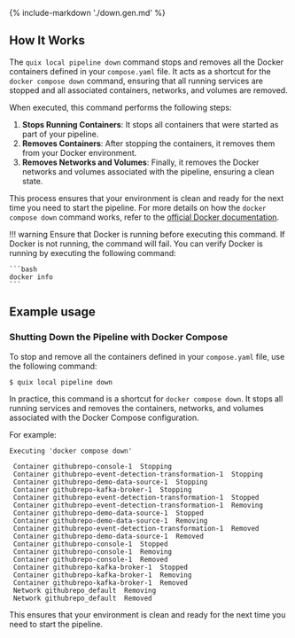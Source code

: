 {% include-markdown './down.gen.md' %}

## How It Works

The `quix local pipeline down` command stops and removes all the Docker containers defined in your `compose.yaml` file. It acts as a shortcut for the `docker compose down` command, ensuring that all running services are stopped and all associated containers, networks, and volumes are removed.

When executed, this command performs the following steps:

1. **Stops Running Containers**: It stops all containers that were started as part of your pipeline.
2. **Removes Containers**: After stopping the containers, it removes them from your Docker environment.
3. **Removes Networks and Volumes**: Finally, it removes the Docker networks and volumes associated with the pipeline, ensuring a clean state.

This process ensures that your environment is clean and ready for the next time you need to start the pipeline. For more details on how the `docker compose down` command works, refer to the [official Docker documentation](https://docs.docker.com/compose/reference/down/).

!!! warning
    Ensure that Docker is running before executing this command. If Docker is not running, the command will fail. You can verify Docker is running by executing the following command:

    ```bash
    docker info
    ```
    
## Example usage

### Shutting Down the Pipeline with Docker Compose

To stop and remove all the containers defined in your `compose.yaml` file, use the following command:

```bash
$ quix local pipeline down
```

In practice, this command is a shortcut for `docker compose down`. It stops all running services and removes the containers, networks, and volumes associated with the Docker Compose configuration.

For example:

```text
Executing 'docker compose down'

 Container githubrepo-console-1  Stopping
 Container githubrepo-event-detection-transformation-1  Stopping
 Container githubrepo-demo-data-source-1  Stopping
 Container githubrepo-kafka-broker-1  Stopping
 Container githubrepo-event-detection-transformation-1  Stopped
 Container githubrepo-event-detection-transformation-1  Removing
 Container githubrepo-demo-data-source-1  Stopped
 Container githubrepo-demo-data-source-1  Removing
 Container githubrepo-event-detection-transformation-1  Removed
 Container githubrepo-demo-data-source-1  Removed
 Container githubrepo-console-1  Stopped
 Container githubrepo-console-1  Removing
 Container githubrepo-console-1  Removed
 Container githubrepo-kafka-broker-1  Stopped
 Container githubrepo-kafka-broker-1  Removing
 Container githubrepo-kafka-broker-1  Removed
 Network githubrepo_default  Removing
 Network githubrepo_default  Removed
```

This ensures that your environment is clean and ready for the next time you need to start the pipeline.